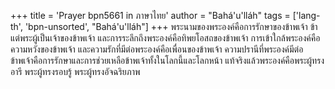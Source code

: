 +++
title = 'Prayer bpn5661 in ภาษาไทย'
author = "Bahá'u'lláh"
tags = ['lang-th', 'bpn-unsorted', "Bahá'u'lláh"]
+++
พระนามของพระองค์คือการรักษาของข้าพเจ้า ข้าแต่พระผู้เป็นเจ้าของข้าพเจ้า และการระลึกถึงพระองค์คือทิพยโอสถของข้าพเจ้า การเข้าใกล้พระองค์คือความหวังของข้าพเจ้า และความรักที่มีต่อพระองค์คือเพื่อนของข้าพเจ้า ความปรานีที่พระองค์มีต่อข้าพเจ้าคือการรักษาและการช่วยเหลือข้าพเจ้าทั้งในโลกนี้และโลกหน้า แท้จริงแล้วพระองค์คือพระผู้ทรงอารี พระผู้ทรงรอบรู้ พระผู้ทรงอัจฉริยภาพ
